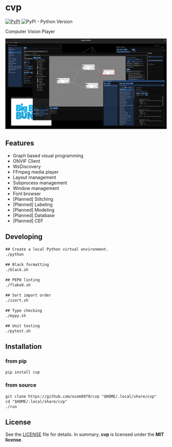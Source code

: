 # cvp

[![PyPI](https://img.shields.io/pypi/v/cvp?style=flat-square)](https://pypi.org/project/cvp/)
![PyPI - Python Version](https://img.shields.io/pypi/pyversions/cvp?style=flat-square)

Computer Vision Player

![Screenshot](./docs/images/screenshot.jpg)

## Features

* Graph based visual programming
* ONVIF Client
* WsDiscovery
* FFmpeg media player
* Layout management
* Subprocess management
* Window management
* Font browser
* [Planned] Stitching
* [Planned] Labeling
* [Planned] Modeling
* [Planned] Database
* [Planned] CEF

## Developing

```shell
## Create a local Python virtual environment.
./python

## Black formatting
./black.sh

## PEP8 linting
./flake8.sh

## Sort import order
./isort.sh

## Type checking
./mypy.sh

## Unit testing
./pytest.sh
```

## Installation

### from pip

```shell
pip install cvp
```

### from source

```shell
git clone https://github.com/osom8979/cvp "$HOME/.local/share/cvp"
cd "$HOME/.local/share/cvp"
./run
```

## License

See the [LICENSE](./LICENSE) file for details. In summary,
**cvp** is licensed under the **MIT license**.
